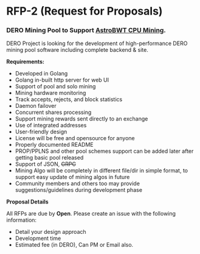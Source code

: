# RFP-2 (Request for Proposals)
### DERO Mining Pool to Support [AstroBWT CPU Mining](https://github.com/deroproject/astrobwt).

DERO Project is looking for the development of high-performance DERO mining pool software including complete backend & site.


**Requirements:**

- Developed in Golang
- Golang in-built http server for web UI
- Support of pool and solo mining
- Mining hardware monitoring
- Track accepts, rejects, and block statistics
- Daemon failover
- Concurrent shares processing
- Support mining rewards sent directly to an exchange
- Use of integrated addresses
- User-friendly design 
- License will be free and opensource for anyone
- Properly documented README
- PROP/PPLNS and other pool schemes support can be added later after getting basic pool released
- Support of JSON, ~~GRPC~~
- Mining Algo will be completely in different file/dir in simple format, to support easy update of mining algos in future
- Community members and others too may provide suggestions/guidelines during development phase

**Proposal Details**

All RFPs are due by **Open**.  Please create an issue with the following information:

- Detail your design approach
- Development time
- Estimated fee (in DERO), Can PM or Email also.
